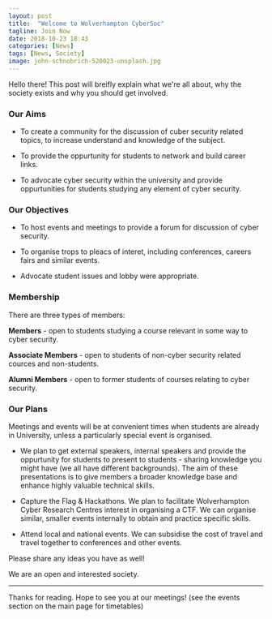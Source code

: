 ```yaml
---
layout: post
title:  "Welcome to Wolverhampton CyberSoc"
tagline: Join Now
date: 2018-10-23 18:43
categories: [News]
tags: [News, Society]
image: john-schnobrich-520023-unsplash.jpg
---
```


Hello there! This post will breifly explain what we're all about, why the society exists and why you should get involved.

### Our Aims


* To create a community for the discussion of cuber security related topics, to increase understand and knowledge of the subject.

* To provide the oppurtunity for students to network and build career links.

* To advocate cyber security within the university and provide oppurtunities for students studying any element of cyber security.


### Our Objectives


* To host events and meetings to provide a forum for discussion of cyber security.

* To organise trops to pleacs of interet, including conferences, careers fairs and similar events.

* Advocate student issues and lobby were appropriate.


### Membership


There are three types of members:

**Members** - open to students studying a course relevant in some way to cyber security.

**Associate Members** - open to students of non-cyber security related cources and non-students.

**Alumni Members** - open to former students of courses relating to cyber security.


### Our Plans


Meetings and events will be at convenient times when students are already in University, unless a particularly special event is organised.

* We plan to get external speakers, internal speakers and provide the oppurtunity for students to present to students - sharing knowledge you might have (we all have different backgrounds). The aim of these presentations is to give members a broader knowledge base and enhance highly valuable technical skills.

* Capture the Flag & Hackathons. We plan to facilitate Wolverhampton Cyber Research Centres interest in organising a CTF. We can organise similar, smaller events internally to obtain and practice specific skills.

* Attend local and national events. We can subsidise the cost of travel and travel together to conferences and other events.

Please share any ideas you have as well!

We are an open and interested society.


---


Thanks for reading. Hope to see you at our meetings! (see the events section on the main page for timetables)